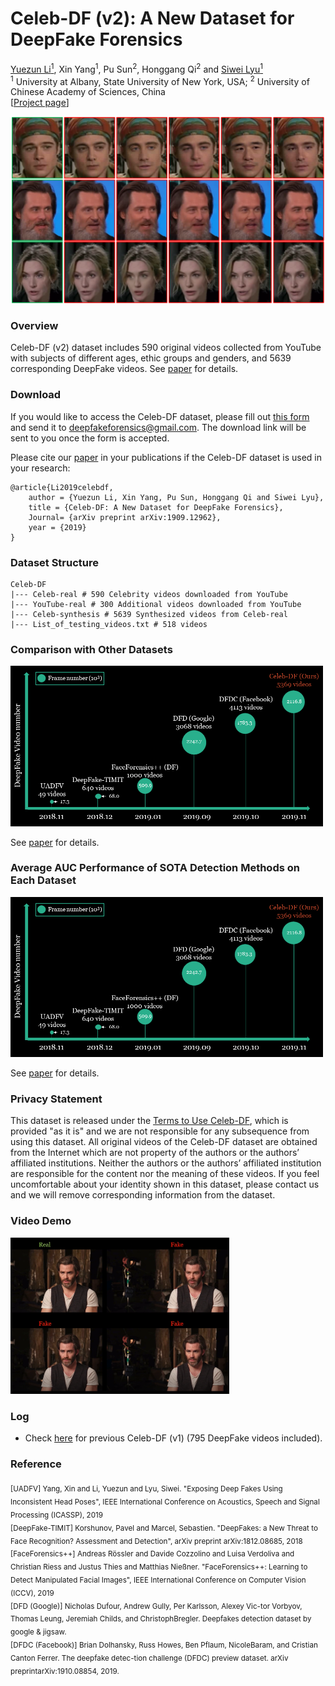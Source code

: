 # Celeb-DF (v2): A New Dataset for DeepFake Forensics

[Yuezun Li<sup>1</sup>](https://www.albany.edu/~yl149995/), 
Xin Yang<sup>1</sup>, Pu Sun<sup>2</sup>, Honggang Qi<sup>2</sup> and [Siwei Lyu<sup>1</sup>](http://www.cs.albany.edu/~lsw/)</br>
<sup>1</sup> University at Albany, State University of New York, USA; 
<sup>2</sup> University of Chinese Academy of Sciences, China</br>
[[Project page](http://www.cs.albany.edu/~lsw/celeb-deepfakeforensics.html)]

<img src="demo.png" alt="demo" width="600"/>

### Overview

Celeb-DF (v2) dataset includes 590 original videos collected from YouTube with subjects of different ages, ethic groups and genders, and 5639 corresponding DeepFake videos. 
See [paper](https://arxiv.org/abs/1909.12962) for details.


### Download
If you would like to access the Celeb-DF dataset, 
please fill out [this form](https://drive.google.com/open?id=1zQSTM1Vjc5iJyI1_0pncOzuTOCwLSWld)
and send it to [deepfakeforensics@gmail.com](). The download link will be sent to you once the form is accepted.

Please cite our [paper](https://arxiv.org/abs/1909.12962) in your publications if the Celeb-DF dataset is used in your research:
```
@article{Li2019celebdf,
	author = {Yuezun Li, Xin Yang, Pu Sun, Honggang Qi and Siwei Lyu},
	title = {Celeb-DF: A New Dataset for DeepFake Forensics},
	Journal= {arXiv preprint arXiv:1909.12962},
	year = {2019}
}
```

### Dataset Structure
```commandline
Celeb-DF
|--- Celeb-real # 590 Celebrity videos downloaded from YouTube
|--- YouTube-real # 300 Additional videos downloaded from YouTube
|--- Celeb-synthesis # 5639 Synthesized videos from Celeb-real
|--- List_of_testing_videos.txt # 518 videos
```
### Comparison with Other Datasets
<img src="basic_info.png" alt="basic_info" width="500"/>

See [paper](https://arxiv.org/abs/1909.12962) for details.

### Average AUC Performance of SOTA Detection Methods on Each Dataset
<img src="basic_info.png" alt="basic_info" width="500"/>

See [paper](https://arxiv.org/abs/1909.12962) for details.

### Privacy Statement
This dataset is released under the [Terms to Use Celeb-DF](https://drive.google.com/open?id=1zQSTM1Vjc5iJyI1_0pncOzuTOCwLSWld), which
is provided "as it is" and we are not responsible for any subsequence from using this dataset.
All original videos of the Celeb-DF dataset are obtained from the Internet which
are not property of the authors or the authors’ affiliated institutions. Neither the
authors or the authors’ affiliated institution are responsible for the content nor the
meaning of these videos. If you feel uncomfortable about your identity shown in this dataset, please contact us and we will 
remove corresponding information from the dataset. 


### Video Demo

<a href="https://youtu.be/vLTiluewGQY">
<img src="../src/cover.png" width="350" height="250" title="Video Demo" alt="Video Demo">
</a>

### Log

* Check [here](https://github.com/danmohaha/celeb-deepfakeforensics) for previous Celeb-DF (v1) (795 DeepFake videos included). 

### Reference
<sub>
[UADFV] Yang, Xin and Li, Yuezun and Lyu, Siwei. 
"Exposing Deep Fakes Using Inconsistent Head Poses",
IEEE International Conference on Acoustics, Speech and Signal Processing (ICASSP), 2019 
</br>
[DeepFake-TIMIT] Korshunov, Pavel and Marcel, Sebastien.
"DeepFakes: a New Threat to Face Recognition? Assessment and Detection",
arXiv preprint arXiv:1812.08685, 2018 </br>
[FaceForensics++] Andreas Rössler and Davide Cozzolino and Luisa Verdoliva and Christian Riess and Justus Thies and Matthias Nießner.
"FaceForensics++: Learning to Detect Manipulated Facial Images",
IEEE International Conference on Computer Vision (ICCV), 2019
</br>
[DFD (Google)] Nicholas Dufour, Andrew Gully, Per Karlsson, Alexey Vic-tor Vorbyov, Thomas Leung, Jeremiah Childs, and ChristophBregler. 
Deepfakes detection dataset by google & jigsaw.
</br>
[DFDC (Facebook)] Brian   Dolhansky,    Russ   Howes,    Ben   Pflaum, NicoleBaram,  and  Cristian  Canton  Ferrer.    The  deepfake  detec-tion  challenge  (DFDC)  preview  dataset.
arXiv  preprintarXiv:1910.08854, 2019.


</sub>

